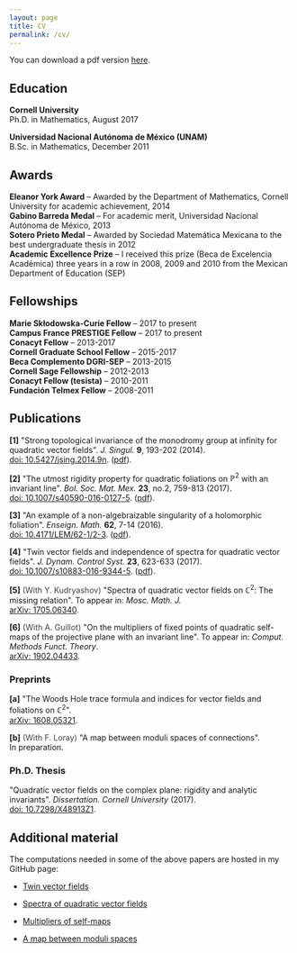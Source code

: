 ```yaml
---
layout: page
title: CV
permalink: /cv/
---
```


<meta http-equiv="Content-Type" content="text/html; charset=utf-8"/>  <!-- For correct rendering with Emacs -->


You can download a pdf version <a href="{{ site.baseurl }}/documents/CV/Ramirez-CV.pdf">here</a>.


## Education

**Cornell University**  
Ph.D. in Mathematics, August 2017  

**Universidad Nacional Autónoma de México (UNAM)**  
B.Sc. in Mathematics, December 2011  


## Awards

**Eleanor York Award** – Awarded by the Department of Mathematics, Cornell University for academic achievement, 2014  
**Gabino Barreda Medal** – For academic merit, Universidad Nacional Autónoma de México, 2013  
**Sotero Prieto Medal** – Awarded by Sociedad Matemática Mexicana to the best undergraduate thesis in 2012  
**Academic Excellence Prize** – I received this prize (Beca de Excelencia Académica) three years in a row in 2008, 2009 and 2010 from the Mexican Department of Education (SEP)  


## Fellowships

**Marie Skłodowska-Curie Fellow** – 2017 to present  
**Campus France PRESTIGE Fellow** – 2017 to present  
**Conacyt Fellow** – 2013-2017  
**Cornell Graduate School Fellow** – 2015-2017  
**Beca Complemento DGRI-SEP** – 2013-2015  
**Cornell Sage Fellowship** – 2012-2013  
**Conacyt Fellow (tesista)** – 2010-2011  
**Fundación Telmex Fellow** – 2008-2011  


## Publications

**[1]** "Strong topological invariance of the monodromy group at infinity for quadratic vector fields". _J. Singul._ **9**, 193-202 (2014).  
[doi: 10.5427/jsing.2014.9n](http://dx.doi.org/10.5427/jsing.2014.9n). (<a href="{{ site.baseurl }}/documents/papers/strong_top_invariance-2014.pdf">pdf</a>).

**[2]** "The utmost rigidity property for quadratic foliations on $\mathbb{P}^2$ with an invariant line". _Bol. Soc. Mat. Mex._ **23**, no.2, 759-813 (2017).  
[doi: 10.1007/s40590-016-0127-5](http://doi.org/10.1007/s40590-016-0127-5). (<a href="{{ site.baseurl }}/documents/papers/utmost-rigidity-property2016.pdf">pdf</a>).

**[3]** "An example of a non-algebraizable singularity of a holomorphic foliation".  _Enseign. Math._ **62**, 7-14  (2016).  
[doi: 10.4171/LEM/62-1/2-3](http://doi.org/10.4171/LEM/62-1/2-3). (<a href="{{ site.baseurl }}/documents/papers/example_non-algebraic-2016.pdf">pdf</a>).

**[4]** "Twin vector fields and independence of spectra for quadratic vector fields".  _J. Dynam. Control Syst._ **23**, 623-633 (2017).  
[doi: 10.1007/s10883-016-9344-5](http://doi.org/10.1007/s10883-016-9344-5). (<a href="{{ site.baseurl }}/documents/papers/twin_vector_fields-2016.pdf">pdf</a>).

**[5]** <font color=424242>(With Y. Kudryashov)</font> "Spectra of quadratic vector fields on $\mathbb{C}^2$: The missing relation". To appear in: *Mosc. Math. J.*  
[arXiv: 1705.06340](https://arxiv.org/abs/1705.06340).

**[6]** <font color=424242>(With A. Guillot)</font> "On the multipliers of fixed points of quadratic self-maps of the projective plane with an invariant line". To appear in: *Comput. Methods Funct. Theory*.  
[arXiv: 1902.04433](https://arxiv.org/abs/1902.04433).


### Preprints

**[a]** "The Woods Hole trace formula and indices for vector fields and foliations on $\mathbb{C}^2$".  
[arXiv: 1608.05321](https://arxiv.org/abs/1608.05321).

**[b]** <font color=424242>(With F. Loray)</font> "A map between moduli spaces of connections".  
In preparation.


### Ph.D. Thesis

"Quadratic vector fields on the complex plane: rigidity and analytic invariants". _Dissertation. Cornell University_ (2017).   
[doi: 10.7298/X48913Z1](https://doi.org/10.7298/X48913Z1).


## Additional material

The computations needed in some of the above papers are hosted in my GitHub page:  

* [Twin vector fields](https://github.com/valentermz/Twin-vector-fields)  

* [Spectra of quadratic vector fields](https://github.com/valentermz/Hidden-relation-qvfs)  

* [Multipliers of self-maps](https://github.com/valentermz/Multipliers-of-self-maps-on-P2)  

* [A map between moduli spaces](https://github.com/valentermz/Connections-on-elliptic-curves)

<!-- * [An application to homogeneous vector fields](https://github.com/valentermz/Test-hidden-quadratic-endomorphisms)   -->

&nbsp;

&nbsp;
